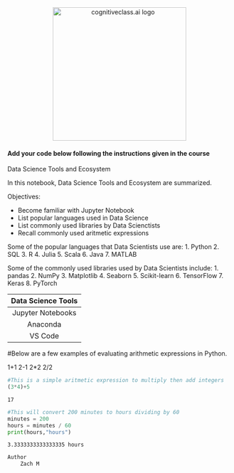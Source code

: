 <center>
    <img src="https://cf-courses-data.s3.us.cloud-object-storage.appdomain.cloud/IBMDeveloperSkillsNetwork-DS0105EN-SkillsNetwork/labs/Module2/images/SN_web_lightmode.png" width="300" alt="cognitiveclass.ai logo">
</center>


#### Add your code below following the instructions given in the course


Data Science Tools and Ecosystem

In this notebook, Data Science Tools and Ecosystem are summarized.

Objectives:
-  Become familiar with Jupyter Notebook
-  List popular languages used in Data Science
-  List commonly used libraries by Data Scienctists
-  Recall commonly used aritmetic expressions 


Some of the popular languages that Data Scientists use are:
    1. Python
    2. SQL
    3. R 
    4. Julia
    5. Scala
    6. Java
    7. MATLAB

Some of the commonly used libraries used by Data Scientists include:
    1. pandas
    2. NumPy
    3. Matplotlib
    4. Seaborn
    5. Scikit-learn
    6. TensorFlow
    7. Keras
    8. PyTorch
    

|Data Science Tools|
|:----------------:|
|Jupyter Notebooks
|Anaconda
|VS Code|

#Below are a few examples of evaluating arithmetic expressions in Python.

1+1
2-1
2*2
2/2



```python
#This is a simple aritmetic expression to multiply then add integers
(3*4)+5
```




    17




```python
#This will convert 200 minutes to hours dividing by 60
minutes = 200
hours = minutes / 60
print(hours,"hours")
```

    3.3333333333333335 hours



```python
Author
    Zach M
```


```python

```


```python

```
